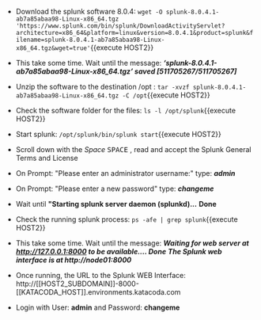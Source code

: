 - Download the splunk software 8.0.4: `wget -O splunk-8.0.4.1-ab7a85abaa98-Linux-x86_64.tgz 'https://www.splunk.com/bin/splunk/DownloadActivityServlet?architecture=x86_64&platform=linux&version=8.0.4.1&product=splunk&filename=splunk-8.0.4.1-ab7a85abaa98-Linux-x86_64.tgz&wget=true'`{{execute HOST2}}

- This take some time. Wait until the message:
***‘splunk-8.0.4.1-ab7a85abaa98-Linux-x86_64.tgz’ saved [511705267/511705267]***

- Unzip the software to the destination /opt : `tar -xvzf splunk-8.0.4.1-ab7a85abaa98-Linux-x86_64.tgz -C /opt`{{execute HOST2}}

- Check the software folder for the files: `ls -l /opt/splunk`{{execute HOST2}}

- Start splunk: `/opt/splunk/bin/splunk start`{{execute HOST2}}

- Scroll down with the *Space* <kbd>SPACE</kbd> , read and accept the Splunk General Terms and License

- On Prompt: "Please enter an administrator username:"
type: ***admin***

- On Prompt: "Please enter a new password"
type: ***changeme***

- Wait until
**"Starting splunk server daemon (splunkd)...**
**Done**

- Check the running splunk process:
`ps -afe | grep splunk`{{execute HOST2}}

- This take some time. Wait until the message:
***Waiting for web server at http://127.0.0.1:8000 to be available.... Done***
***The Splunk web interface is at http://node01:8000***

- Once running, the URL to the Splunk WEB Interface: http://[[HOST2_SUBDOMAIN]]-8000-[[KATACODA_HOST]].environments.katacoda.com

- Login with User: **admin** and Password: **changeme**

